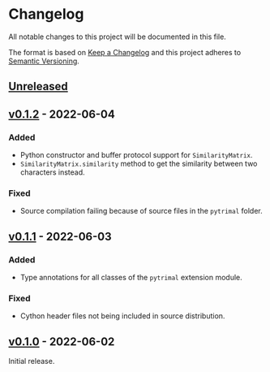 # Changelog
All notable changes to this project will be documented in this file.

The format is based on [Keep a Changelog](http://keepachangelog.com/en/1.0.0/)
and this project adheres to [Semantic Versioning](http://semver.org/spec/v2.0.0.html).


## [Unreleased]
[Unreleased]: https://github.com/althonos/pytrimal/compare/v0.1.2...HEAD


## [v0.1.2] - 2022-06-04
[v0.1.2]: https://github.com/althonos/pytrimal/compare/v0.1.1...v0.1.2

### Added
- Python constructor and buffer protocol support for `SimilarityMatrix`.
- `SimilarityMatrix.similarity` method to get the similarity between two characters instead.

### Fixed
- Source compilation failing because of source files in the `pytrimal` folder.


## [v0.1.1] - 2022-06-03
[v0.1.1]: https://github.com/althonos/pytrimal/compare/v0.1.0...v0.1.1

### Added
- Type annotations for all classes of the `pytrimal` extension module.

### Fixed
- Cython header files not being included in source distribution.


## [v0.1.0] - 2022-06-02
[v0.1.0]: https://github.com/althonos/pytrimal/compare/d774f73...v0.1.0

Initial release.

